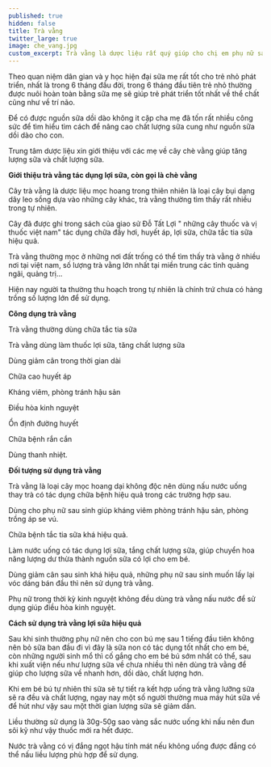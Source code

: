 ```yaml
---
published: true
hidden: false
title: Trà vằng
twitter_large: true
image: che_vang.jpg
custom_excerpt: Trà vằng là dược liệu rất quý giúp cho chị em phụ nữ sau sinh nhanh lấy lại dáng vóc, trà vằng có tác dụng lợi sữa.
---
```


Theo quan niệm dân gian và y học hiện đại sữa mẹ rất tốt cho trẻ nhỏ phát triển, nhất là  trong 6 tháng đầu đời, trong 6 tháng đầu tiên trẻ nhỏ thường được nuôi hoàn toàn bằng sữa mẹ sẽ giúp trẻ phát triển tốt nhất về thể chất cũng như về trí não.

Để có được nguồn sữa dồi dào không it cặp cha mẹ đã tốn rất nhiều công sức để tìm hiểu tìm cách để nâng cao chất lượng sữa cung như nguồn sữa dồi dào cho con.

Trung tâm dược liệu xin giới thiệu với các mẹ về cây chè vằng giúp tăng lượng sữa và chất lượng sữa.

**Giới thiệu trà vằng tác dụng lợi sữa, còn gọi là chè vằng**

Cây trà vằng là dược liệu mọc hoang trong thiên nhiên là loại cây bụi dạng dây leo sồng dựa vào những cây khác, trà vằng thường tìm thấy rất nhiều trong tự nhiên.

Cây đã được ghi trong sách của giao sử Đỗ Tất Lợi " những cây thuốc và vị thuốc việt nam" tác dụng chữa đầy hơi, huyết áp, lợi sữa, chữa tắc tia sữa hiệu quả.

Trà vằng thường mọc ở những nơi đất trống có thể tìm thấy trà vằng ở nhiều nơi tại việt nam, số lượng trà vằng lớn nhất tại miền trung các tỉnh quảng ngãi, quảng trị...

Hiện nay người ta thường thu hoạch trong tự nhiên là chính trứ chưa có hàng trồng số lượng lớn để sử dụng.

**Công dụng trà vằng**

Trà vằng thường dùng chữa tắc tia sữa

Trà vằng dùng làm thuốc lợi sữa, tăng chất lượng sữa

Dùng giảm cân trong thời gian dài

Chữa cao huyết áp

Kháng viêm, phòng tránh hậu sản

Điều hòa kinh nguyệt

Ổn định đường huyết

Chữa bệnh rắn cắn

Dùng thanh nhiệt.

**Đối tượng sử dụng trà vằng**

Trà vằng là loại cây mọc hoang dại không độc nên dùng nấu nước uống thay trà có tác dụng chữa bệnh hiệu quả trong các trường hợp sau.

Dùng cho phụ nữ sau sinh giúp kháng viêm phòng tránh hậu sản, phòng trồng áp se vú.

Chữa bệnh tắc tia sữa khá hiệu quả.

Làm nước uống có tác dụng lợi sữa, tắng chất lượng sữa, giúp chuyển hoa năng lượng dư thừa thành nguồn sữa có lợi cho em bé.

Dùng giảm cân sau sinh khá hiệu quả, những phụ nữ sau sinh muốn lấy lại vóc dáng bán đầu thì nên sử dụng trà vằng.

Phụ nữ trong thời kỳ kinh nguyệt không đều dùng trà vằng nấu nước để sử dụng giúp điều hòa kinh nguyệt.

**Cách sử dụng trà vằng lợi sữa hiệu quả**

Sau khi sinh thường phụ nữ nên cho con bú mẹ sau 1 tiếng đầu tiên không nên bỏ sữa ban đầu đi vì đây là sữa non có tác dụng tốt nhất cho em bé, còn những người sinh mổ thì cố gắng cho em bé bú sớm nhất có thể, sau khi xuất viện nếu như lượng sữa về chưa nhiều thì nên dùng trà vằng để giúp cho lượng sữa về nhanh hơn, dồi dào, chất lượng hơn.

Khi em bé bú tự nhiên thì sữa sẽ tự tiết ra kết hợp uống trà vằng lưỡng sữa sẽ ra đều và chất lượng, ngay nay một số người thường mua máy hút sữa về để hút như vậy sau một thời gian lượng sữa sẽ giảm dần.

Liều thường sử dụng là 30g-50g sao vàng sắc nước uống khi nấu nên đun sôi kỹ như vậy thuốc mới ra hết được.

Nước trà vằng có vị đắng ngọt hậu tính mát nếu không uống được đắng có thể nấu liều lượng phù hợp để sử dụng.